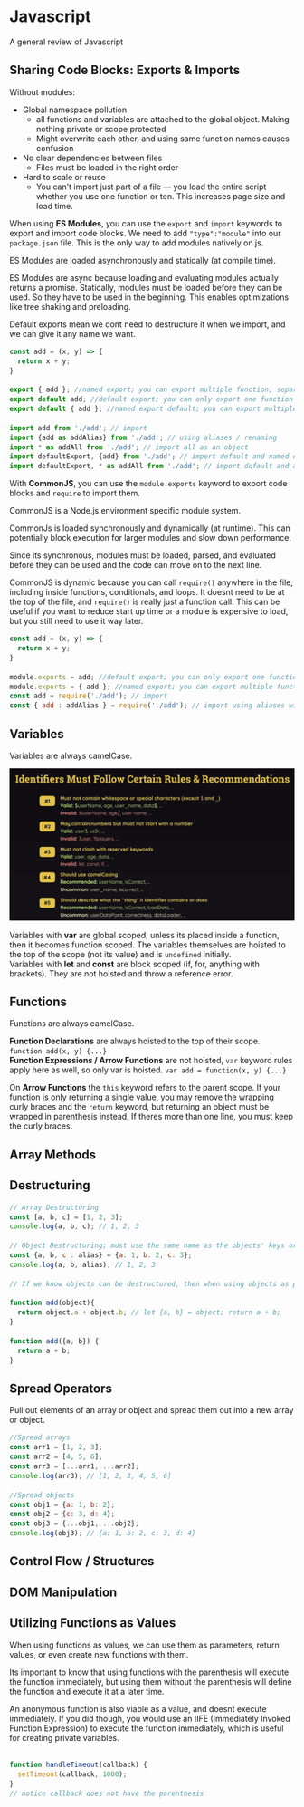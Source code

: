 # Javascript

A general review of Javascript

## Sharing Code Blocks: Exports & Imports

Without modules:
  - Global namespace pollution 
    - all functions and variables are attached to the global object. Making nothing private or scope protected
    - Might overwrite each other, and using same function names causes confusion
  - No clear dependencies between files
    - Files must be loaded in the right order
  - Hard to scale or reuse
    - You can't import just part of a file — you load the entire script whether you use one function or ten. This increases page size and load time.


When using __ES Modules__, you can use the `export` and `import` keywords to export and import code blocks.
We need to add `"type":"module"` into our `package.json` file. This is the only way to add modules natively on js.

ES Modules are loaded asynchronously and statically (at compile time). 

ES Modules are async because loading and evaluating modules actually returns a promise. 
Statically, modules must be loaded before they can be used. So they have to be used in the beginning. This enables optimizations like tree shaking and preloading. 

Default exports mean we dont need to destructure it when we import, and we can give it any name we want.
```js
const add = (x, y) => {
  return x + y;
}

export { add }; //named export; you can export multiple function, separated by commas
export default add; //default export; you can only export one function
export default { add }; //named export default; you can export multiple function, separated by commas

import add from './add'; // import
import {add as addAlias} from './add'; // using aliases / renaming
import * as addAll from './add'; // import all as an object
import defaultExport, {add} from './add'; // import default and named export together
import defaultExport, * as addAll from './add'; // import default and all together
```

With __CommonJS__, you can use the `module.exports` keyword to export code blocks and `require` to import them.  

CommonJS is a Node.js environment specific module system. 

CommonJs is loaded synchronously and dynamically (at runtime). This can potentially block execution for larger modules and slow down performance.

Since its synchronous, modules must be loaded, parsed, and evaluated before they can be used and the code can move on to the next line.  

CommonJS is dynamic because you can call `require()` anywhere in the file, including inside functions, conditionals, and loops. It doesnt need to be at the top of the file, and `require()` is really just a function call. This can be useful if you want to reduce start up time or a module is expensive to load, but you still need to use it way later. 

```js
const add = (x, y) => {
  return x + y;
}

module.exports = add; //default export; you can only export one function
module.exports = { add }; //named export; you can export multiple function, separated by commas
const add = require('./add'); // import
const { add : addAlias } = require('./add'); // import using aliases with objects
```

## Variables 

Variables are always camelCase. 

![alt text](media/js-variables.png)

Variables with __var__ are global scoped, unless its placed inside a function, then it becomes function scoped. The variables themselves are hoisted to the top of the scope (not its value) and is `undefined` initially.  
Variables with __let__ and __const__ are block scoped (if, for, anything with brackets). They are not hoisted and throw a reference error.

## Functions

Functions are always camelCase.

__Function Declarations__ are always hoisted to the top of their scope. `function add(x, y) {...}`  
__Function Expressions / Arrow Functions__ are not hoisted, `var` keyword rules apply here as well, so only var is hoisted. `var add = function(x, y) {...}`

On __Arrow Functions__ the `this` keyword refers to the parent scope. If your function is only returning a single value, you may remove the wrapping curly braces and the `return` keyword, but returning an object must be wrapped in parenthesis instead. If theres more than one line, you must keep the curly braces. 

## Array Methods

## Destructuring

```js
// Array Destructuring
const [a, b, c] = [1, 2, 3];
console.log(a, b, c); // 1, 2, 3

// Object Destructuring; must use the same name as the objects' keys or use aliases with syntax `key: alias`
const {a, b, c : alias} = {a: 1, b: 2, c: 3};
console.log(a, b, alias); // 1, 2, 3

// If we know objects can be destructured, then when using objects as parameters, we can also destructure them inside the parameters, to get their values directly. This reduces the need for dot notation when accessing an object's properties and/or saves us some steps of destructuring them later. 

function add(object){
  return object.a + object.b; // let {a, b} = object; return a + b; 
}

function add({a, b}) {
  return a + b;
}
```

## Spread Operators

Pull out elements of an array or object and spread them out into a new array or object.

```js
//Spread arrays
const arr1 = [1, 2, 3];
const arr2 = [4, 5, 6];
const arr3 = [...arr1, ...arr2];
console.log(arr3); // [1, 2, 3, 4, 5, 6] 

//Spread objects
const obj1 = {a: 1, b: 2};
const obj2 = {c: 3, d: 4};
const obj3 = {...obj1, ...obj2};
console.log(obj3); // {a: 1, b: 2, c: 3, d: 4} 
```

## Control Flow / Structures

## DOM Manipulation

## Utilizing Functions as Values

When using functions as values, we can use them as parameters, return values, or even create new functions with them. 

Its important to know that using functions with the parenthesis will execute the function immediately, but using them without the parenthesis will define the function and execute it at a later time.

An anonymous function is also viable as a value, and doesnt execute immediately. If you did though, you would use an IIFE (Immediately Invoked Function Expression) to execute the function immediately, which is useful for creating private variables.

```js

function handleTimeout(callback) {
  setTimeout(callback, 1000);
}
// notice callback does not have the parenthesis

```

